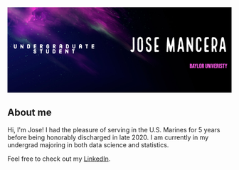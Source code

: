 <img src="https://raw.githubusercontent.com/Mancera1/Mancera1/main/resources/Banner.png">

## About me

Hi, I'm Jose! I had the pleasure of serving in the U.S. Marines for 5 years before being honorably discharged in late 2020. I am currently in my undergrad majoring in both data science and statistics. 

Feel free to check out my [LinkedIn](https://www.linkedin.com/in/josemancera/).

<!--
**mancera1/mancera1** is a ✨ _special_ ✨ repository because its `README.md` (this file) appears on your GitHub profile.

Here are some ideas to get you started:

- 🔭 I’m currently working on ...
- 🌱 I’m currently learning ...
- 👯 I’m looking to collaborate on ...
- 🤔 I’m looking for help with ...
- 💬 Ask me about ...
- 📫 How to reach me: ...
- 😄 Pronouns: ...
- ⚡ Fun fact: ...
-->